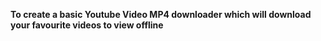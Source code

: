 **To create a basic Youtube Video MP4 downloader which will download your favourite videos to view offline**
